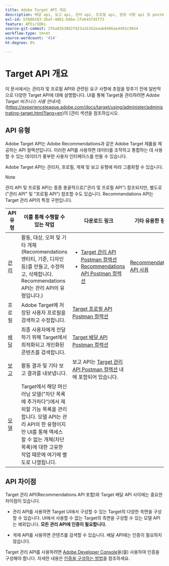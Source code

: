 ```yaml
---
title: Adobe Target API 개요
description: 배달 api, 보고 api, 관리 api, 프로필 api, 권장 사항 api 및 postman 컬렉션 링크를 포함한 다양한 Adobe Target API의 개요입니다.
exl-id: bf886103-36af-4061-b8be-2fe645f45ff3
feature: APIs/SDKs
source-git-commit: 2fba03b3882fd23a16342eaab9406ae4491c9044
workflow-type: tm+mt
source-wordcount: '414'
ht-degree: 0%

---
```


# Target API 개요

이 문서에서는 관리자 및 프로필 API와 관련된 요구 사항에 초점을 맞추기 전에 일반적으로 다양한 Target API에 대해 설명합니다. UI를 통해 Target을 관리하려면 *Adobe Target 비즈니스 사용 안내서*](https://experienceleague.adobe.com/docs/target/using/administer/administrating-target.html?lang=en)의 [관리 섹션을 참조하십시오.

## API 유형

Adobe Target API는 Adobe Recommendations과 같은 Adobe Target 제품을 제공하는 API 컬렉션입니다. 이러한 API를 사용하면 데이터를 조작하고 통합하는 데 사용할 수 있는 데이터가 풍부한 사용자 인터페이스를 만들 수 있습니다.

Adobe Target API는 관리자, 프로필, 게재 및 보고 유형에 따라 그룹화할 수 있습니다.

>[!NOTE]
>
>관리 API 및 프로필 API는 종종 총괄적으로(&quot;관리 및 프로필 API&quot;) 참조되지만, 별도로(&quot;관리 API&quot; 및 &quot;프로필 API&quot;) 참조할 수도 있습니다. Recommendations API는 Target 관리 API의 특정 구현입니다.

| API 유형 | 이를 통해 수행할 수 있는 작업 | 다운로드 링크 | 기타 유용한 링크 |
| --- | --- | --- |--- |
| [관리](../administer/admin-api/admin-api-overview-new.md) | 활동, 대상, 오퍼 및 기타 개체(Recommendations 엔티티, 기준, 디자인 등)를 만들고, 수정하고, 삭제합니다. Recommendations API는 관리 API의 유형입니다.) | <UL><li>[Target 관리 API Postman 컬렉션](https://developers.adobetarget.com/api/#admin-postman-collection)</li><li>[Recommendations API Postman 컬렉션](https://developer.adobe.com/target/administer/recommendations-api/#section/Postman)</li></UL> | [Recommendations API 사용](../before-administer/recs-api/overview.md) |
| 프로필 | Adobe Target에 저장된 사용자 프로필을 검색하고 수정합니다. | [Target 프로필 API Postman 컬렉션](https://developers.adobetarget.com/api/#profiles) |  |
| [배달](../implement/delivery-api/overview.md) | 최종 사용자에게 전달하기 위해 Target에서 최적화되고 개인화된 콘텐츠를 검색합니다. | [Target 배달 API Postman 컬렉션](/help/dev/before-implement/delivery-api-overview/getting-started.md#postman) |  |
| [보고](../administer/admin-api/admin-api-overview-new.md) | 활동 결과 및 기타 보고 결과를 내보냅니다. | 보고 API는 [Target 관리 API Postman 컬렉션](https://developers.adobetarget.com/api/#admin-postman-collection) 내에 포함되어 있습니다. |  |
| [모델](../administer/models-api/models-api-overview.md) | Target에서 해당 머신 러닝 모델(&quot;차단 목록에 추가하다&quot;)에서 제외할 기능 목록을 관리합니다. 모델 API는 관리 API의 한 유형이지만 UI를 통해 액세스할 수 없는 개체(차단 목록)에 대한 고유한 작업 때문에 여기에 별도로 나열됩니다. |  |  |

## API 차이점

Target 관리 API(Recommendations API 포함)와 Target 배달 API 사이에는 중요한 차이점이 있습니다.

* 관리 API를 사용하면 Target UI에서 구성할 수 있는 Target의 다양한 측면을 구성할 수 있습니다. UI에서 사용할 수 없는 Target의 측면을 구성할 수 있는 모델 API는 예외입니다. **모든 관리 API에 인증이 필요합니다.**

* 게재 API를 사용하면 콘텐츠를 검색할 수 있습니다. 배달 API에는 인증이 필요하지 않습니다.

Target 관리 API를 사용하려면 [Adobe Developer Console](https://developer.adobe.com/console/home)을(를) 사용하여 인증을 구성해야 합니다. 자세한 내용은 [인증을 구성하는 방법](../before-administer/configure-authentication.md)을 참조하세요.
